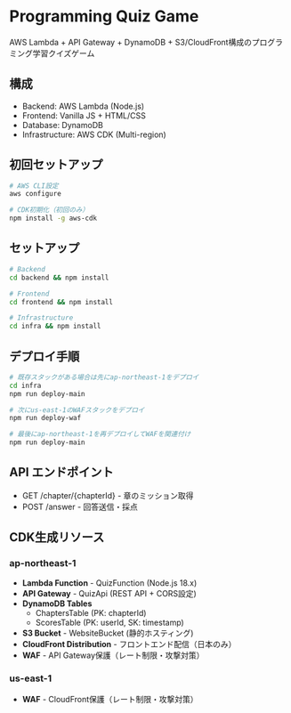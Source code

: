 # Programming Quiz Game

AWS Lambda + API Gateway + DynamoDB + S3/CloudFront構成のプログラミング学習クイズゲーム

## 構成
- Backend: AWS Lambda (Node.js)
- Frontend: Vanilla JS + HTML/CSS
- Database: DynamoDB
- Infrastructure: AWS CDK (Multi-region)

## 初回セットアップ
```bash
# AWS CLI設定
aws configure

# CDK初期化（初回のみ）
npm install -g aws-cdk
```

## セットアップ
```bash
# Backend
cd backend && npm install

# Frontend
cd frontend && npm install

# Infrastructure
cd infra && npm install
```

## デプロイ手順
```bash
# 既存スタックがある場合は先にap-northeast-1をデプロイ
cd infra
npm run deploy-main

# 次にus-east-1のWAFスタックをデプロイ
npm run deploy-waf

# 最後にap-northeast-1を再デプロイしてWAFを関連付け
npm run deploy-main
```

## API エンドポイント
- GET /chapter/{chapterId} - 章のミッション取得
- POST /answer - 回答送信・採点

## CDK生成リソース
### ap-northeast-1
- **Lambda Function** - QuizFunction (Node.js 18.x)
- **API Gateway** - QuizApi (REST API + CORS設定)
- **DynamoDB Tables**
  - ChaptersTable (PK: chapterId)
  - ScoresTable (PK: userId, SK: timestamp)
- **S3 Bucket** - WebsiteBucket (静的ホスティング)
- **CloudFront Distribution** - フロントエンド配信（日本のみ）
- **WAF** - API Gateway保護（レート制限・攻撃対策）

### us-east-1
- **WAF** - CloudFront保護（レート制限・攻撃対策）